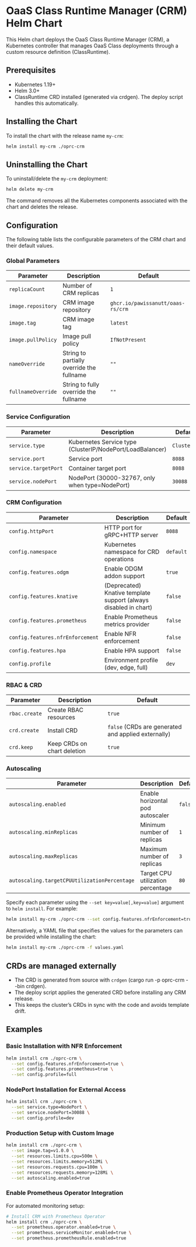 # OaaS Class Runtime Manager (CRM) Helm Chart

This Helm chart deploys the OaaS Class Runtime Manager (CRM), a Kubernetes controller that manages OaaS Class deployments through a custom resource definition (ClassRuntime).

## Prerequisites

- Kubernetes 1.19+
- Helm 3.0+
- ClassRuntime CRD installed (generated via crdgen). The deploy script handles this automatically.

## Installing the Chart

To install the chart with the release name `my-crm`:

```bash
helm install my-crm ./oprc-crm
```

## Uninstalling the Chart

To uninstall/delete the `my-crm` deployment:

```bash
helm delete my-crm
```

The command removes all the Kubernetes components associated with the chart and deletes the release.

## Configuration

The following table lists the configurable parameters of the CRM chart and their default values.

### Global Parameters

| Parameter | Description | Default |
|-----------|-------------|---------|
| `replicaCount` | Number of CRM replicas | `1` |
| `image.repository` | CRM image repository | `ghcr.io/pawissanutt/oaas-rs/crm` |
| `image.tag` | CRM image tag | `latest` |
| `image.pullPolicy` | Image pull policy | `IfNotPresent` |
| `nameOverride` | String to partially override the fullname | `""` |
| `fullnameOverride` | String to fully override the fullname | `""` |

### Service Configuration

| Parameter | Description | Default |
|-----------|-------------|---------|
| `service.type` | Kubernetes Service type (ClusterIP/NodePort/LoadBalancer) | `ClusterIP` |
| `service.port` | Service port | `8088` |
| `service.targetPort` | Container target port | `8088` |
| `service.nodePort` | NodePort (30000-32767, only when type=NodePort) | `30088` |

### CRM Configuration

| Parameter | Description | Default |
|-----------|-------------|---------|
| `config.httpPort` | HTTP port for gRPC+HTTP server | `8088` |
| `config.namespace` | Kubernetes namespace for CRD operations | `default` |
| `config.features.odgm` | Enable ODGM addon support | `true` |
| `config.features.knative` | (Deprecated) Knative template support (always disabled in chart) | `false` |
| `config.features.prometheus` | Enable Prometheus metrics provider | `false` |
| `config.features.nfrEnforcement` | Enable NFR enforcement | `false` |
| `config.features.hpa` | Enable HPA support | `false` |
| `config.profile` | Environment profile (dev, edge, full) | `dev` |

### RBAC & CRD

| Parameter | Description | Default |
|-----------|-------------|---------|
| `rbac.create` | Create RBAC resources | `true` |
| `crd.create` | Install CRD | `false` (CRDs are generated and applied externally) |
| `crd.keep` | Keep CRDs on chart deletion | `true` |

### Autoscaling

| Parameter | Description | Default |
|-----------|-------------|---------|
| `autoscaling.enabled` | Enable horizontal pod autoscaler | `false` |
| `autoscaling.minReplicas` | Minimum number of replicas | `1` |
| `autoscaling.maxReplicas` | Maximum number of replicas | `3` |
| `autoscaling.targetCPUUtilizationPercentage` | Target CPU utilization percentage | `80` |

Specify each parameter using the `--set key=value[,key=value]` argument to `helm install`. For example:

```bash
helm install my-crm ./oprc-crm --set config.features.nfrEnforcement=true
```

Alternatively, a YAML file that specifies the values for the parameters can be provided while installing the chart:

```bash
helm install my-crm ./oprc-crm -f values.yaml
```

## CRDs are managed externally

- The CRD is generated from source with `crdgen` (cargo run -p oprc-crm --bin crdgen).
- The deploy script applies the generated CRD before installing any CRM release.
- This keeps the cluster’s CRDs in sync with the code and avoids template drift.

## Examples

### Basic Installation with NFR Enforcement

```bash
helm install crm ./oprc-crm \
  --set config.features.nfrEnforcement=true \
  --set config.features.prometheus=true \
  --set config.profile=full
```

### NodePort Installation for External Access

```bash
helm install crm ./oprc-crm \
  --set service.type=NodePort \
  --set service.nodePort=30088 \
  --set config.profile=dev
```

### Production Setup with Custom Image

```bash
helm install crm ./oprc-crm \
  --set image.tag=v1.0.0 \
  --set resources.limits.cpu=500m \
  --set resources.limits.memory=512Mi \
  --set resources.requests.cpu=100m \
  --set resources.requests.memory=128Mi \
  --set autoscaling.enabled=true
```

### Enable Prometheus Operator Integration

For automated monitoring setup:

```bash
# Install CRM with Prometheus Operator
helm install crm ./oprc-crm \
  --set prometheus.operator.enabled=true \
  --set prometheus.serviceMonitor.enabled=true \
  --set prometheus.prometheusRule.enabled=true
```
